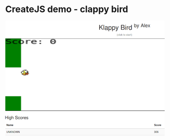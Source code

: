 # CreateJS demo - clappy bird

![Screenshot](https://raw.githubusercontent.com/shturm/klappy-devision/master/screen.png)
